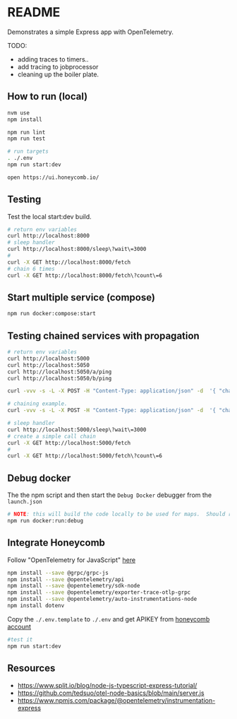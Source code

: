 # README

Demonstrates a simple Express app with OpenTelemetry.  

TODO:

* adding traces to timers..
* add tracing to jobprocessor
* cleaning up the boiler plate.

## How to run (local)

```sh
nvm use
npm install

npm run lint
npm run test

# run targets
. ./.env 
npm run start:dev

open https://ui.honeycomb.io/
```

## Testing

Test the local start:dev build.  

```sh
# return env variables
curl http://localhost:8000
# sleep handler
curl http://localhost:8000/sleep\?wait\=3000
#
curl -X GET http://localhost:8000/fetch
# chain 6 times
curl -X GET http://localhost:8000/fetch\?count\=6
```


## Start multiple service (compose)

```sh
npm run docker:compose:start
```

## Testing chained services with propagation

```sh
# return env variables
curl http://localhost:5000
curl http://localhost:5050
curl http://localhost:5050/a/ping
curl http://localhost:5050/b/ping

curl -vvv -s -L -X POST -H "Content-Type: application/json" -d  '{ "chain": [ {"url":"http://nginx:80/b/ping"}, {"url":"http://nginx:80/c/ping"} ] }' http://localhost:5000/fetch | jq .

# chaining example.
curl -vvv -s -L -X POST -H "Content-Type: application/json" -d  '{ "chain": [ {"url":"http://nginx:80/b/ping"}, {"url":"http://nginx:80/a/fetch", "payload":{ "chain": [ {"url":"https://www.google.com" },{"url":"http://nginx:80/a/" },{"url":"http://nginx:80/b/fetch?count=6" },{"url":" http://nginx:80/c/sleep?wait=3000" }  ] }}, {"url":"http://nginx:80/a/ping"},{"url":"https://www.google.com" }] }' http://localhost:5000/fetch | jq .
```

```sh
# sleep handler
curl http://localhost:5000/sleep\?wait\=3000
# create a simple call chain
curl -X GET http://localhost:5000/fetch
# 
curl -X GET http://localhost:5000/fetch\?count\=6
```

## Debug docker

The the npm script and then start the `Debug Docker` debugger from the `launch.json`

```sh
# NOTE: this will build the code locally to be used for maps.  Should really copy this from intermediate container.  
npm run docker:run:debug 
```

## Integrate Honeycomb

Follow "OpenTelemetry for JavaScript" [here](https://docs.honeycomb.io/getting-data-in/javascript/opentelemetry/)

```sh
npm install --save @grpc/grpc-js
npm install --save @opentelemetry/api
npm install --save @opentelemetry/sdk-node
npm install --save @opentelemetry/exporter-trace-otlp-grpc
npm install --save @opentelemetry/auto-instrumentations-node
npm install dotenv       
```

Copy the `./.env.template` to `./.env` and get APIKEY from [honeycomb account](https://ui.honeycomb.io/account)

```sh
#test it
npm run start:dev
```

## Resources

* https://www.split.io/blog/node-js-typescript-express-tutorial/
* https://github.com/tedsuo/otel-node-basics/blob/main/server.js
* https://www.npmjs.com/package/@opentelemetry/instrumentation-express